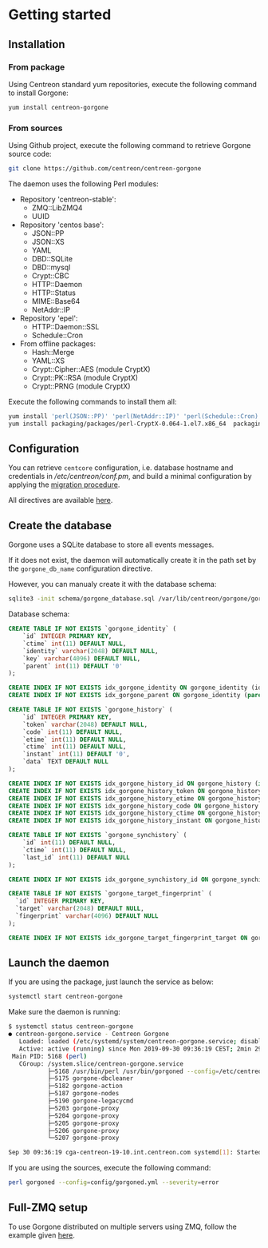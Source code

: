 # Getting started

## Installation

### From package

Using Centreon standard yum repositories, execute the following command to install Gorgone:

```bash
yum install centreon-gorgone
```

### From sources

Using Github project, execute the following command to retrieve Gorgone source code:

```bash
git clone https://github.com/centreon/centreon-gorgone
```

The daemon uses the following Perl modules:

* Repository 'centreon-stable':
  * ZMQ::LibZMQ4
  * UUID
* Repository 'centos base':
  * JSON::PP
  * JSON::XS
  * YAML
  * DBD::SQLite
  * DBD::mysql
  * Crypt::CBC
  * HTTP::Daemon
  * HTTP::Status
  * MIME::Base64
  * NetAddr::IP
* Repository 'epel':
  * HTTP::Daemon::SSL
  * Schedule::Cron
* From offline packages:
  * Hash::Merge
  * YAML::XS
  * Crypt::Cipher::AES (module CryptX)
  * Crypt::PK::RSA (module CryptX)
  * Crypt::PRNG (module CryptX)

Execute the following commands to install them all:

```bash
yum install 'perl(JSON::PP)' 'perl(NetAddr::IP)' 'perl(Schedule::Cron)' 'perl(Crypt::CBC)' 'perl(ZMQ::LibZMQ4)' 'perl(JSON::XS)' 'perl(YAML)' 'perl(DBD::SQLite)' 'perl(DBD::mysql)' 'perl(UUID)' 'perl(HTTP::Daemon)' 'perl(HTTP::Daemon::SSL)' 'perl(HTTP::Status)' 'perl(MIME::Base64)'
yum install packaging/packages/perl-CryptX-0.064-1.el7.x86_64  packaging/packages/perl-YAML-LibYAML-0.80-1.el7.x86_64.rpm packaging/packages/perl-Hash-Merge-0.300-1.el7.noarch.rpm packaging/packages/perl-Clone-Choose-0.010-1.el7.noarch.rpm
```

## Configuration

You can retrieve `centcore` configuration, i.e. database hostname and credentials in */etc/centreon/conf.pm*, and build a minimal configuration by applying the [migration procedure](../docs/migration.md).

All directives are available [here](../docs/configuration.md).

## Create the database

Gorgone uses a SQLite database to store all events messages.

If it does not exist, the daemon will automatically create it in the path set by the `gorgone_db_name` configuration directive.

However, you can manualy create it with the database schema:

```bash
sqlite3 -init schema/gorgone_database.sql /var/lib/centreon/gorgone/gorgone.sdb
```

Database schema:

```sql
CREATE TABLE IF NOT EXISTS `gorgone_identity` (
    `id` INTEGER PRIMARY KEY,
    `ctime` int(11) DEFAULT NULL,
    `identity` varchar(2048) DEFAULT NULL,
    `key` varchar(4096) DEFAULT NULL,
    `parent` int(11) DEFAULT '0'
);

CREATE INDEX IF NOT EXISTS idx_gorgone_identity ON gorgone_identity (identity);
CREATE INDEX IF NOT EXISTS idx_gorgone_parent ON gorgone_identity (parent);

CREATE TABLE IF NOT EXISTS `gorgone_history` (
    `id` INTEGER PRIMARY KEY,
    `token` varchar(2048) DEFAULT NULL,
    `code` int(11) DEFAULT NULL,
    `etime` int(11) DEFAULT NULL,
    `ctime` int(11) DEFAULT NULL,
    `instant` int(11) DEFAULT '0',
    `data` TEXT DEFAULT NULL
);

CREATE INDEX IF NOT EXISTS idx_gorgone_history_id ON gorgone_history (id);
CREATE INDEX IF NOT EXISTS idx_gorgone_history_token ON gorgone_history (token);
CREATE INDEX IF NOT EXISTS idx_gorgone_history_etime ON gorgone_history (etime);
CREATE INDEX IF NOT EXISTS idx_gorgone_history_code ON gorgone_history (code);
CREATE INDEX IF NOT EXISTS idx_gorgone_history_ctime ON gorgone_history (ctime);
CREATE INDEX IF NOT EXISTS idx_gorgone_history_instant ON gorgone_history (instant);

CREATE TABLE IF NOT EXISTS `gorgone_synchistory` (
    `id` int(11) DEFAULT NULL,
    `ctime` int(11) DEFAULT NULL,
    `last_id` int(11) DEFAULT NULL
);

CREATE INDEX IF NOT EXISTS idx_gorgone_synchistory_id ON gorgone_synchistory (id);

CREATE TABLE IF NOT EXISTS `gorgone_target_fingerprint` (
  `id` INTEGER PRIMARY KEY,
  `target` varchar(2048) DEFAULT NULL,
  `fingerprint` varchar(4096) DEFAULT NULL
);

CREATE INDEX IF NOT EXISTS idx_gorgone_target_fingerprint_target ON gorgone_target_fingerprint (target);
```

## Launch the daemon

If you are using the package, just launch the service as below:

```bash
systemctl start centreon-gorgone
```

Make sure the daemon is running:

```bash
$ systemctl status centreon-gorgone
● centreon-gorgone.service - Centreon Gorgone
   Loaded: loaded (/etc/systemd/system/centreon-gorgone.service; disabled; vendor preset: disabled)
   Active: active (running) since Mon 2019-09-30 09:36:19 CEST; 2min 29s ago
 Main PID: 5168 (perl)
   CGroup: /system.slice/centreon-gorgone.service
           ├─5168 /usr/bin/perl /usr/bin/gorgoned --config=/etc/centreon/gorgoned.yml --logfile=/var/log/centreon/gorgoned.log --severity=error
           ├─5175 gorgone-dbcleaner
           ├─5182 gorgone-action
           ├─5187 gorgone-nodes
           ├─5190 gorgone-legacycmd
           ├─5203 gorgone-proxy
           ├─5204 gorgone-proxy
           ├─5205 gorgone-proxy
           ├─5206 gorgone-proxy
           └─5207 gorgone-proxy

Sep 30 09:36:19 cga-centreon-19-10.int.centreon.com systemd[1]: Started Centreon Gorgone.
```

If you are using the sources, execute the following command:

```bash
perl gorgoned --config=config/gorgoned.yml --severity=error
```

## Full-ZMQ setup

To use Gorgone distributed on multiple servers using ZMQ, follow the example given [here](../docs/client_server_zmq.md).
